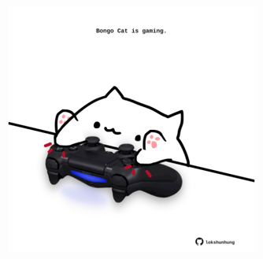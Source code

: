 <!-- built at 14/04/2021, 07:10:42 UTC -->
<p align="center">
  <img width="500" height="500" src="./ReadmeImage.svg">
</p>
